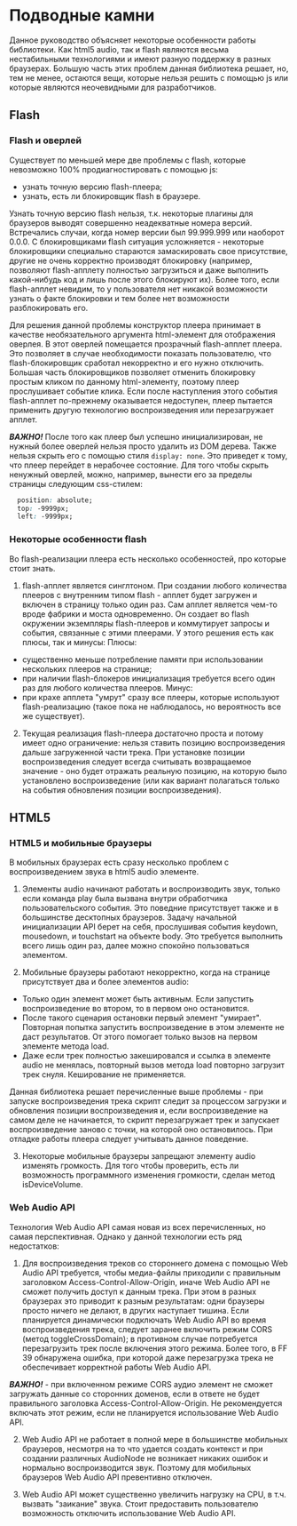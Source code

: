 Подводные камни
===============

Данное руководство объясняет некоторые особенности работы библиотеки. Как html5 audio, так и flash являются весьма
нестабильными технологиями и имеют разную поддержку в разных браузерах. Большую часть этих проблем данная библиотека 
решает, но, тем не менее, остаются вещи, которые нельзя решить с помощью js или которые являются неочевидными для разработчиков.

Flash
-----

### Flash и оверлей

Существует по меньшей мере две проблемы с flash, которые невозможно 100% продиагностировать с помощью js:
  - узнать точную версию flash-плеера;
  - узнать, есть ли блокировщик flash в браузере.
  
Узнать точную версию flash нельзя, т.к. некоторые плагины для браузеров выводят совершенно неадекватные номера версий.
Встречались случаи, когда номер версии был 99.999.999 или наоборот 0.0.0. С блокировщиками flash ситуация усложняется -
некоторые блокировщики специально стараются замаскировать свое присутствие, другие не очень корректно
производят блокировку (например, позволяют flash-апплету полностью загрузиться и даже выполнить какой-нибудь код и лишь
после этого блокируют их). Более того, если flash-апплет невидим, то у пользователя нет никакой возможности
узнать о факте блокировки и тем более нет возможности разблокировать его.

Для решения данной проблемы конструктор плеера принимает в качестве необязательного аргумента html-элемент для
отображения оверлея. В этот оверлей помещается прозрачный flash-апплет плеера. Это позволяет в случае необходимости
показать пользователю, что flash-блокировщик сработал некорректно и его нужно отключить. Большая часть блокировщиков позволяет
отменить блокировку простым кликом по данному html-элементу, поэтому плеер прослушивает событие клика. Если после
наступления этого события flash-апплет по-прежнему оказывается недоступен, плеер пытается применить другую технологию воспроизведения или перезагружает апплет.

***ВАЖНО!*** После того как плеер был успешно инициализирован, не нужный более оверлей нельзя просто удалить из DOM дерева.
Также нельзя скрыть его с помощью стиля `display: none`. Это приведет к тому, что плеер перейдет в нерабочее состояние.
Для того чтобы скрыть ненужный оверлей, можно, например, вынести его за пределы страницы следующим css-стилем:

```css
  position: absolute;
  top: -9999px;
  left: -9999px;
```

### Некоторые особенности flash
Во flash-реализации плеера есть несколько особенностей, про которые стоит знать.

 1. flash-апплет является синглтоном. При создании любого количества плееров с внутренним типом flash - апплет
 будет загружен и включен в страницу только один раз. Сам апплет является чем-то вроде фабрики и моста одновременно.
 Он создает во flash окружении экземпляры flash-плееров и коммутирует запросы и события, связанные с этими плеерами.
 У этого решения есть как плюсы, так и минусы:
  Плюсы:
  - существенно меньше потребление памяти при использовании нескольких плееров на странице;
  - при наличии flash-блокеров инициализация требуется всего один раз для любого количества плееров.
  Минус:
  - при крахе апплета "умрут" сразу все плееры, которые используют flash-реализацию (такое пока не наблюдалось, но
 вероятность все же существует).
  
 2. Текущая реализация flash-плеера достаточно проста и потому имеет одно ограничение: нельзя ставить позицию
 воспроизведения дальше загруженной части трека. При установке позиции воспроизведения следует всегда считывать
 возвращаемое значение - оно будет отражать реальную позицию, на которую было установлено воспроизведение (или как
 вариант полагаться только на события обновления позиции воспроизведения).

HTML5
-----

### HTML5 и мобильные браузеры
В мобильных браузерах есть сразу несколько проблем с воспроизведением звука в html5 audio элементе. 

 1. Элементы audio начинают работать и воспроизводить звук, только если команда play была вызвана внутри обработчика
 пользовательского события. Это поведние присутствует также и в большинстве десктопных браузеров. Задачу начальной
 инициализации API берет на себя, прослушивая события keydown, mousedown, и touchstart на объекте body.
 Это требуется выполнить всего лишь один раз, далее можно спокойно пользоваться элементом.
  
 2. Мобильные браузеры работают некорректно, когда на странице присутствует два и более элементов audio:
 
  - Только один элемент может быть активным. Если запустить воспроизведение во втором, то в первом оно остановится.
  - После такого сценария остановки первый элемент "умирает". Повторная попытка запустить воспроизведение в этом
  элементе не даст результатов. От этого помогает только вызов на первом элементе
  метода load.
  - Даже если трек полностью закешировался и ссылка в элементе audio не менялась, повторный вызов метода load
   повторно загрузит трек снуля. Кеширование не применяется.
    
 Данная библиотека решает перечисленные выше проблемы - при запуске воспроизведения трека
 скрипт следит за процессом загрузки и обновления позиции воспроизведения и, если воспроизведение на самом деле не
 начинается, то скрипт перезагружает трек и запускает воспроизведение заново с точки, на которой оно остановилось.
 При отладке работы плеера следует учитывать данное поведение.
  
 3. Некоторые мобильные браузеры запрещают элементу audio изменять громкость. Для того чтобы проверить, есть ли
 возможность программного изменения громкости, сделан метод isDeviceVolume.
  
### Web Audio API
Технология Web Audio API самая новая из всех перечисленных, но самая перспективная. Однако у данной технологии есть ряд недостатков:

 1. Для воспроизведения треков со стороннего домена с помощью Web Audio API требуется, чтобы медиа-файлы приходили
 с правильным заголовком Access-Control-Allow-Origin, иначе Web Audio API не сможет получить доступ к данным трека. При
 этом в разных браузерах это приводит к разным результатам: одни браузеры просто ничего не делают, в других наступает
 тишина. Если планируется динамически подключать Web Audio API во время воспроизведения трека, следует заранее включить
 режим CORS (метод toggleCrossDomain); в противном случае потребуется перезагрузить трек после включения этого режима.
 Более того, в FF 39 обнаружена ошибка, при которой даже перезагрузка трека не обеспечивает корректной
 работы Web Audio API.
 
 ***ВАЖНО!*** - при включенном режиме CORS аудио элемент не сможет загружать
 данные со сторонних доменов, если в ответе не будет правильного заголовка Access-Control-Allow-Origin. Не рекомендуется включать этот
 режим, если не планируется использование Web Audio API.
  
 2. Web Audio API не работает в полной мере в большинстве мобильных браузеров, несмотря на то что удается создать контекст и при создании различных AudioNode
 не возникает никаких ошибок и нормально воспроизводится звук. Поэтому для мобильных браузеров Web Audio API превентивно
 отключен.

 3. Web Audio API может существенно увеличить нагрузку на CPU, в т.ч. вызвать "заикание" звука. Стоит предоставить
 пользователю возможность отключить использование Web Audio API.
